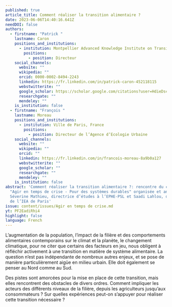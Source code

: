 ```yaml
---
published: true
article_title: Comment réaliser la transition alimentaire ?
date: 2023-06-06T14:40:16.641Z
needDOI: false
authors:
  - firstname: "Patrick "
    lastname: Caron
    positions_and_institutions:
      - institution: Montpellier Advanced Knowledge Institute on Transitions, France
        positions:
          - position: Directeur
    social_channels:
      website: ""
      wikipedia: ""
      orcid: 0000-0002-8494-2243
      linkedin: https://fr.linkedin.com/in/patrick-caron-452118115
      webstwitterite: ""
      google_scholar: https://scholar.google.com/citations?user=HdieDscAAAAJ&hl=en
      researchgate: ""
      mendeley: ""
    is_institution: false
  - firstname: "François "
    lastname: Moreau
    positions_and_institutions:
      - institution: Ville de Paris, France
        positions:
          - position: Directeur de l’Agence d’Ecologie Urbaine
    social_channels:
      website: ""
      wikipedia: ""
      orcid: ""
      linkedin: https://fr.linkedin.com/in/francois-moreau-8a9b0a127
      webstwitterite: ""
      google_scholar: ""
      researchgate: ""
      mendeley: ""
    is_institution: false
abstract: 'Comment réaliser la transition alimentaire ?: rencontre du cycle
  "Agir en temps de crise - Pour des systèmes durables" organisée et animée par
  Séverine Mathieu, directrice d’études à l’EPHE-PSL et Saadi Lahlou, directeur
  de l’IEA de Paris'
issue: content/issues/Agir en temps de crise.md
yt: PF2EadiRhi4
highlight: false
language: French
---
```

L’augmentation de la population, l’impact de la filière et des comportements alimentaires contemporains sur le climat et la planète, le changement climatique, pour ne citer que certains des facteurs en jeu, nous obligent à réfléchir activement à une transition en matière de système alimentaire. La question n’est pas indépendante de nombreux autres enjeux, et se pose de manière particulièrement aigüe en milieu urbain. Elle doit également se penser au Nord comme au Sud.

Des pistes sont amorcées pour la mise en place de cette transition, mais elles rencontrent des obstacles de divers ordres. Comment impliquer les acteurs des différents niveaux de la filière, depuis les agriculteurs jusqu’aux consommateurs ? Sur quelles expériences peut-on s’appuyer pour réaliser cette transition nécessaire ?

<Youtube yt="PF2EadiRhi4" caption ="Comment réaliser la transition alimentaire"></Youtube>